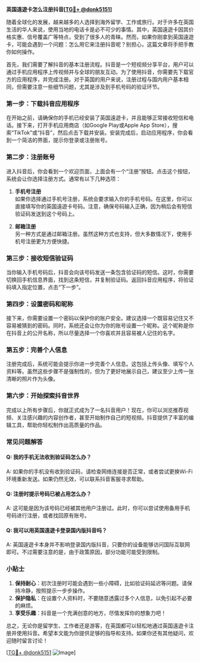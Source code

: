 **英国遠遊卡怎么注册抖音[[TG💪+ @donk5151](https://t.me/s/donk5151)]**

随着全球化的发展，越来越多的人选择到海外留学、工作或旅行。对于许多在英国生活的华人来说，使用当地的电话卡是必不可少的事情。其中，英国遠遊卡因其价格实惠、信号覆盖广等特点，受到了很多人的青睐。然而，如果你刚拿到英国遠遊卡，可能会遇到一个问题：怎么用它来注册抖音呢？别担心，这篇文章将手把手教你如何操作。

首先，我们需要了解抖音的基本注册流程。抖音是一个短视频分享平台，用户可以通过手机应用程序上传视频并与全球的朋友互动。为了使用抖音，你需要先下载官方的应用程序，并完成注册。对于英国的用户来说，注册过程与国内用户基本相同，但需要注意一些细节问题，尤其是涉及到手机号码的验证环节。

### **第一步：下载抖音应用程序**

在开始之前，请确保你的手机已经安装了英国遠遊卡，并且能够正常接收短信和电话。接下来，打开手机应用商店（如Google Play或Apple App Store），搜索“TikTok”或“抖音”，然后点击下载并安装。安装完成后，启动应用程序，你会看到一个简洁的界面，提示你登录或注册账号。

### **第二步：注册账号**

进入抖音后，你会看到一个欢迎页面，上面会有一个“注册”按钮。点击这个按钮，系统会让你选择注册方式。通常有以下几种选项：

1. **手机号注册**  
   如果你选择通过手机号注册，系统会要求输入你的手机号码。在这里，你可以直接填写你的英国遠遊卡号码。注意，确保号码输入正确，因为稍后会有短信验证码发送到这个号码上。

2. **邮箱注册**  
   另一种方式是通过邮箱注册。虽然这种方式也支持，但大多数情况下，使用手机号注册更为方便快捷。

### **第三步：接收短信验证码**

当你输入手机号码后，抖音会向该号码发送一条包含验证码的短信。这时，你需要切换回手机信息界面，找到这条短信，并复制验证码。返回抖音应用程序，将验证码填入指定位置，点击“下一步”。

### **第四步：设置密码和昵称**

接下来，你需要设置一个密码以保护你的账户安全。建议选择一个既容易记住又不容易被猜到的密码。同时，系统还会让你为你的账号设置一个昵称。这个昵称是你在抖音上的公开名称，所以尽量选择一个你喜欢并且容易被人记住的名字。

### **第五步：完善个人信息**

注册完成后，系统可能会提示你进一步完善个人信息。这包括上传头像、填写个人资料等。虽然这些步骤不是强制性的，但为了更好地展示自己，建议至少上传一张清晰的照片作为头像。

### **第六步：开始探索抖音世界**

完成以上所有步骤后，你就正式成为了一名抖音用户！现在，你可以浏览推荐视频、关注感兴趣的内容创作者，甚至开始制作自己的短视频。抖音提供了丰富的编辑工具，帮助你轻松制作出高质量的作品。

### **常见问题解答**

#### Q: 我的手机无法收到验证码怎么办？
A: 如果你的手机没有收到验证码，请检查网络连接是否正常，或者尝试更换Wi-Fi环境重新发送。如果仍然无效，可以联系抖音客服寻求帮助。

#### Q: 注册时提示号码已被占用怎么办？
A: 这可能是因为该号码已经被其他用户注册过。此时，你可以尝试使用备用手机号码进行注册，或者找回原有账号。

#### Q: 我可以用英国遠遊卡登录国内版抖音吗？
A: 英国遠遊卡本身并不影响登录国内版抖音，只要你的设备能够访问国际互联网即可。不过需要注意的是，由于政策原因，部分功能可能受到限制。

### **小贴士**

1. **保持耐心**：初次注册时可能会遇到一些小障碍，比如验证码延迟等问题。请保持冷静，按照提示一步步操作。
2. **保护隐私**：在设置个人资料时，不要随意透露过多个人信息，以免引起不必要的麻烦。
3. **享受乐趣**：抖音是一个充满创意的地方，尽情发挥你的想象力吧！

总之，无论你是留学生、工作者还是游客，在英国都可以轻松地通过英国遠遊卡注册并使用抖音。希望本文能为你提供足够的指导和支持。如果你还有其他疑问，欢迎随时留言讨论！

[[TG💪+ @donk5151](https://t.me/s/donk5151) ![Image](https://i.postimg.cc/rwNCRYN7/Snipaste-2025-04-30-17-27-05.png)]